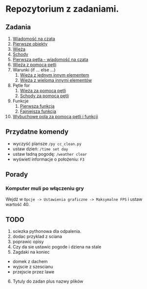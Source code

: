 
# Repozytorium z zadaniami.

## Zadania
1. [Wiadomość na czata](zadania/cc_zadanie_1.py)
1. [Pierwsze obiekty](zadania/cc_zadanie_2.py)
1. [Wieża](zadania/cc_zadanie_3.py)
1. [Schody](zadania/cc_zadanie_4.py)
1. [Pierwsza pętla - wiadomość na czata](zadania/cc_zadanie_5.py)
1. [Wieża z pomocą pętli](zadania/cc_zadanie_6.py)
1. Warunki (if ... else ...)
    1. [Wieża z jednym innym elementem](zadania/cc_zadanie_7.py)
    1. [Wieża z wieloma innymi elementów](zadania/cc_zadanie_7_1.py)
1. Pętle for
    1. [Wieża za pomocą pętli](zadania/cc_zadanie_8.py)
    1. [Schody za pomocą pętli](zadania/cc_zadanie_8_1.py)
1. Funkcje
    1. [Pierwsza funkcja](zadania/cc_zadanie_9.py)
    1. [Fajniejsza funkcja](zadania/cc_zadanie_9_1.py)
1. [Wybuchowe pola za pomocą pętli i funkcji](zadania/cc_zadanie_10.py)


## Przydatne komendy
 * wyczyść plansze `/py cc_clean.py`
 * ustaw dzień: `/time set day`
 * ustaw ładną pogodę: `/weather clear` 
 * wyświetl informacje o położeniu: `F3`


## Porady

### Komputer muli po włączeniu gry
Wejdź w `Opcje -> Ustawienia graficzne -> Maksymalne FPS` i ustaw wartość 40.



## TODO
1) sciezka pythonowa dla odpalenia.
2) dodac przyklad z sciana
3) poprawic opisy 
4) Czy da sie ustawic pogode i dziena na stale
5) Zagdaki na koniec
 - domek z dachem
 - wyjscie z szescianu 
 - przejscie przez lawe
6) Tytuly do zadan plus nazwy plików 
